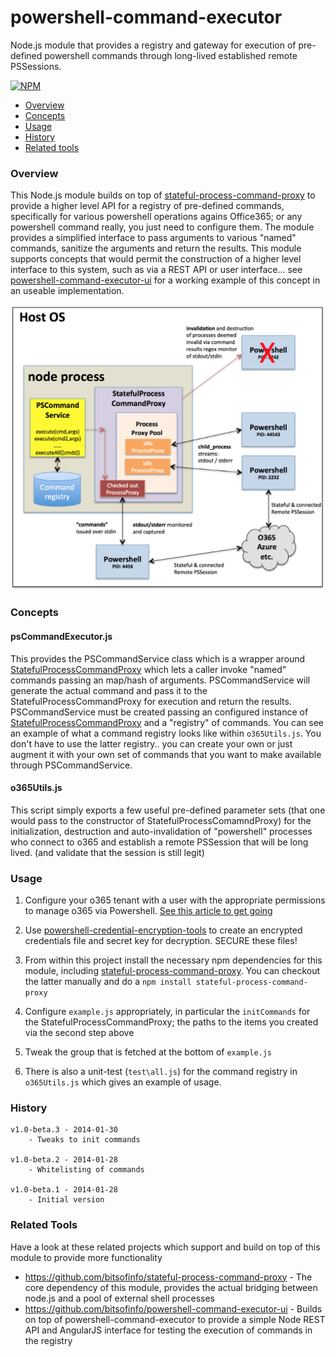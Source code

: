 # powershell-command-executor

Node.js module that provides a registry and gateway for execution of pre-defined powershell commands through long-lived established remote PSSessions.

[![NPM](https://nodei.co/npm/powershell-command-executor.png?downloads=true&downloadRank=true&stars=true)](https://nodei.co/npm/powershell-command-executor/)

* [Overview](#overview)
* [Concepts](#concepts)
* [Usage](#usage)
* [History](#history)
* [Related tools](#related)

### <a name="overview"></a>Overview 

This Node.js module builds on top of [stateful-process-command-proxy](https://github.com/bitsofinfo/stateful-process-command-proxy) to provide a higher level API for a registry of pre-defined commands, specifically for various powershell operations agains Office365; or any powershell command really, you just need to configure them. The module provides a simplified interface to pass arguments to various "named" commands, sanitize the arguments and return the results. This module supports concepts that would permit the construction of a higher level interface to this system, such as via a REST API or user interface... see [powershell-command-executor-ui](https://github.com/bitsofinfo/powershell-command-executor-ui) for a working example of this concept in an useable implementation.

![Alt text](/diagram1.png "Diagram1")

### <a name="concepts"></a>Concepts

#### psCommandExecutor.js

This provides the PSCommandService class which is a wrapper around [StatefulProcessCommandProxy](https://github.com/bitsofinfo/stateful-process-command-proxy) which lets a caller invoke "named" commands passing an map/hash of arguments. PSCommandService will generate the actual command and pass it to the StatefulProcessCommandProxy for execution and return the results. PSCommandService must be created passing an configured instance of [StatefulProcessCommandProxy](https://github.com/bitsofinfo/stateful-process-command-proxy) and a "registry" of commands. You can see an example of what a command registry looks like within ```o365Utils.js```. You don't have to use the latter registry.. you can create your own or just augment it with your own set of commands that you want to make available through PSCommandService.

#### o365Utils.js

This script simply exports a few useful pre-defined parameter sets (that one would pass to the constructor of StatefulProcessComamndProxy) for the initialization, destruction and auto-invalidation of "powershell" processes who connect to o365 and establish a remote PSSession that will be long lived. (and validate that the session is still legit)

### <a name="usage"></a>Usage

1) Configure your o365 tenant with a user with the appropriate permissions to manage o365 via Powershell. [See this article to get going](https://bitsofinfo.wordpress.com/2015/01/06/configuring-powershell-for-azure-ad-and-o365-exchange-management/)

2) Use [powershell-credential-encryption-tools](https://github.com/bitsofinfo/powershell-credential-encryption-tools) to create an encrypted credentials file and secret key for decryption. SECURE these files!

3) From within this project install the necessary npm dependencies for this module, including [stateful-process-command-proxy](https://github.com/bitsofinfo/stateful-process-command-proxy). You can checkout the latter manually and do a ```npm install stateful-process-command-proxy```

4) Configure ```example.js``` appropriately, in particular the ```initCommands``` for the StatefulProcessCommandProxy; the paths to the items you created via the second step above

5) Tweak the group that is fetched at the bottom of ```example.js```

7) There is also a unit-test (```test\all.js```) for the command registry in ```o365Utils.js``` which gives an example of usage.

### <a id="history"></a>History

```
v1.0-beta.3 - 2014-01-30
    - Tweaks to init commands
    
v1.0-beta.2 - 2014-01-28
    - Whitelisting of commands

v1.0-beta.1 - 2014-01-28
    - Initial version
```

### <a id="related"></a>Related Tools

Have a look at these related projects which support and build on top of this module to provide more functionality

* https://github.com/bitsofinfo/stateful-process-command-proxy - The core dependency of this module, provides the actual bridging between node.js and a pool of external shell processes
* https://github.com/bitsofinfo/powershell-command-executor-ui - Builds on top of powershell-command-executor to provide a simple Node REST API and AngularJS interface for testing the execution of commands in the registry
